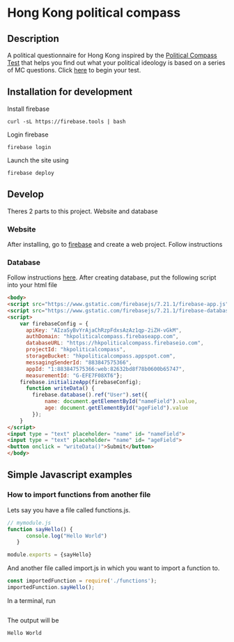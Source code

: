 # Hong Kong political compass

## Description

A political questionnaire for Hong Kong inspired by the [Political Compass Test](https://www.politicalcompass.org/test) that helps you find out what your political ideology is based on a series of MC questions. Click [here](https://hkpoliticalcompass.web.app) to begin your test.

## Installation for development

Install firebase
```
curl -sL https://firebase.tools | bash
```
Login firebase
```
firebase login
```
Launch the site using 
```
firebase deploy
```

## Develop

Theres 2 parts to this project. Website and database

### Website
After installing, go to [firebase](https://firebase.google.com) and create a web project. Follow instructions

### Database

Follow instructions [here](https://firebase.google.com/docs/database/web/start). After creating database, put the following script into your html file
```html
<body>
<script src="https://www.gstatic.com/firebasejs/7.21.1/firebase-app.js"></script>
<script src="https://www.gstatic.com/firebasejs/7.21.1/firebase-database.js"></script>
<script>
    var firebaseConfig = {
      apiKey: "AIzaSyBvYrAjaChRzpFdxsAzAz1qp-2iZH-vGkM",
      authDomain: "hkpoliticalcompass.firebaseapp.com",
      databaseURL: "https://hkpoliticalcompass.firebaseio.com",
      projectId: "hkpoliticalcompass",
      storageBucket: "hkpoliticalcompass.appspot.com",
      messagingSenderId: "883847575366",
      appId: "1:883847575366:web:82632bd8f78b0600b65747",
      measurementId: "G-EFE7F08XT6"};
    firebase.initializeApp(firebaseConfig);
      function writeData() {
        firebase.database().ref("User").set({
            name: document.getElementById("nameField").value,
            age: document.getElementById("ageField").value
        });
    }
</script>   
<input type = "text" placeholder= "name" id= "nameField">
<input type = "text" placeholder= "name" id= "ageField">
<button onclick = "writeData()">Submit</button>
</body>
```

## Simple Javascript examples

### How to import functions from another file
Lets say you have a file called functions.js.
```javascript
// mymodule.js
function sayHello() {
      console.log("Hello World")
   }

module.exports = {sayHello}
```
And another file called import.js in which you want to import a function to.
```javascript
const importedFunction = require('./functions');
importedFunction.sayHello(); 
```
In a terminal, run 
```node import.js
```
The output will be 
```
Hello World
```